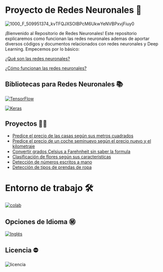 
# Proyecto de Redes Neuronales 🧠

![1000_F_509951374_kvTFQJXSOIBPcM6UkwYeNVBPxvjFiuy0](https://github.com/ManuelMorenoNeria/NeuralNetworks/assets/114908218/878073ac-5f4a-4ada-b9d6-d46a48c64ad7)

¡Bienvenido al Repositorio de Redes Neuronales! Este repositorio explicaremos como funcionan las redes neuronales ademas de aportar diversos códigos y documentos relacionados con redes neuronales y Deep Learning. Empecemos por lo básico:

[¿Qué son las redes neuronales?](/ESP/QueSon.md)  

[¿Cómo funcionan las redes neuronales?](/ESP/ComoFuncionan.md)


## Bibliotecas para Redes Neuronales 📚
 [![TensorFlow](https://github.com/ManuelMorenoNeria/NeuralNetworks/assets/114908218/9e795ab1-a184-446c-81e5-e2661ec75c99)](/ESP/TensorFLow_ES.md)

 [![Keras](https://github.com/ManuelMorenoNeria/NeuralNetworks/assets/114908218/4393e800-32b9-4db3-a051-020adaa1633c)](/ESP/Keras_ES.md)
## Proyectos 👨‍💻
- [Predice el precio de las casas según sus metros cuadrados](/ESP/PrecioCasas.ipynb)
- [Predice el precio de un coche seminuevo según el precio nuevo y el kilometraje](/ESP/PrecioCoche.ipynb)
- [Convertir grados Celsius a Farehnheit sin saber la formula](/ESP/CelsiusToFahrenheit_ES.ipynb)
- [Clasificación de flores según sus caracteristicas](/ESP/ClasificarFlores.ipynb)
- [Detección de números escritos a mano](/ESP/Learning1ES.ipynb)
- [Detección de tipos de prendas de ropa](/ESP/Learning2ES.ipynb)

# Entorno de trabajo 🛠
[![colab](https://github.com/ManuelMorenoNeria/NeuralNetworks/assets/114908218/d95b1b4d-ea07-4903-906f-95a83d5fb725)](/ESP/Colab_ES.md)
## Opciones de Idioma ㊙
[![Inglés](https://github.com/ManuelMorenoNeria/NeuralNetworks/assets/114908218/732e5976-0d57-463a-83e3-237ded866888)](/README.md)
## Licencia ⛔
![licencia](https://github.com/ManuelMorenoNeria/NeuralNetworks/assets/114908218/b860d6df-be55-4733-b9b0-19ccd2a93df7)
